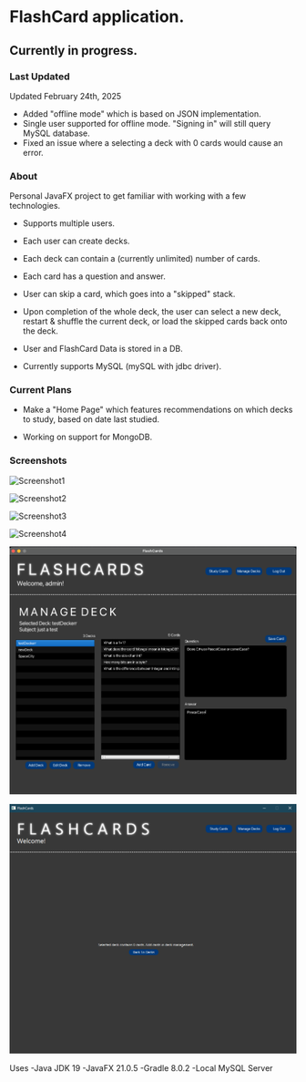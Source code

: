 # FlashCard application.
## Currently in progress.

### Last Updated

Updated February 24th, 2025
- Added "offline mode" which is based on JSON implementation.
- Single user supported for offline mode. "Signing in" will still query MySQL database.
- Fixed an issue where a selecting a deck with 0 cards would cause an error.

### About
Personal JavaFX project to get familiar with working with a few technologies.

- Supports multiple users.

- Each user can create decks.

- Each deck can contain a (currently unlimited) number of cards.

- Each card has a question and answer.

- User can skip a card, which goes into a "skipped" stack.

- Upon completion of the whole deck, the user can select a new deck, restart & shuffle the current deck, or load the skipped cards back onto the deck.

- User and FlashCard Data is stored in a DB.

- Currently supports MySQL (mySQL with jdbc driver).

### Current Plans

- Make a "Home Page" which features recommendations on which decks to study, based on date last studied.

- Working on support for MongoDB.



### Screenshots

![Screenshot1](https://github.com/knangcas/FlashCards/blob/main/Screenshots/ss1.png?raw=true)

![Screenshot2](https://github.com/knangcas/FlashCards/blob/main/Screenshots/ss2.png?raw=true)

![Screenshot3](https://github.com/knangcas/FlashCards/blob/main/Screenshots/ss3.png?raw=true)

![Screenshot4](https://github.com/knangcas/FlashCards/blob/main/Screenshots/ss4.png?raw=true)

![Screenshot5](https://github.com/knangcas/FlashCards/blob/main/Screenshots/ss9.png?raw=true)

![Screenshot6](https://github.com/knangcas/FlashCards/blob/main/Screenshots/ss6.png?raw=true)



Uses 
-Java JDK 19
-JavaFX 21.0.5
-Gradle 8.0.2
-Local MySQL Server



